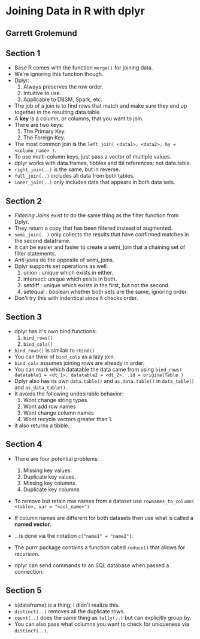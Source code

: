 # Joining Data in R with dplyr
## Garrett Grolemund

## Section 1
- Base R comes with the function `merge()` for joining data.
- We're ignoring this function though.
- Dplyr:
	1. Always preserves the row order.
	2. Intuitive to use.
	3. Applicable to DBSM, Spark, etc.
- The job of a join is to find rows that match and make sure they end up together in the resulting data table.
- A **key** is a column, or columns, that you want to join.
- There are two keys:
	1. The Primary Key.
	2. The Foreign Key.
- The most common join is the `left_join( <data1>, <data2>, by = <column_name> )`.
- To use multi-column keys, just pass a vector of multiple values.
- dplyr works with data.frames, tibbles and tbl references: not data.table.
- `right_join(..)` is the same, but in reverse.
- `full_join(..)` includes all data from both tables.
- `inner_join(..)` only includes data that appears in both data sets.

## Section 2
- *Filtering Joins* exist to do the same thing as the filter function from Dplyr.
- They return a copy that has been filtered instead of augmented.
- `semi_join(..)` only collects the results that have confirmed matches in the second dataframe.
- It can be easier and faster to create a semi_join that a chaining set of filter statements.
- *Anti-joins* do the opposite of semi_joins.
- Dplyr supports set operations as well:
	1. union    : unique which exists in either.
	2. intersect: unique which exists in both.
	3. setdiff  : unique which exists in the first, but not the second.
	4. setequal : boolean whether both sets are the same, ignoring order.
- Don't try this with indentical since it checks order.

## Section 3
- dplyr has it's own bind functions:
	1. `bind_rows()`
	2. `bind_cols()`
- `bind_rows()` is similair to `rbind()`
- You can think of `bind_cols` as a lazy join.
- `bind_cols` assumes joining rows are already in order.
- You can mark which datatable the data came from using `bind_rows( datatable1 = <dt_1>, datatable2 = <dt_2>, .id = originalTable )`
- Dplyr also has its own `data.table()` and `as.data.table()` in `data_table()` and `as_data_table()`.
- It avoids the following undesirable behavior:
	1. Wont change string types.
	2. Wont add row names
	3. Wont change column names
	4. Wont recycle vectors greater than 1.
- it also returns a tibble.

## Section 4
- There are four potential problems:
	1. Missing key values.
	2. Duplicate key values.
	3. Missing key columns.
	4. Duplicate key columns

- To remove but retain row names from a dataset use `rownames_to_column( <table>, var = "<col_name>")`
- If column names are different for both datasets then use what is called a **named vector**.
- .. is done via the notation `c("name1" = "name2")`.
- The purrr package contains a function called `reduce()` that allows for recursion.
- dplyr can send commands to an SQL database when passed a connection.

## Section 5
- `$`(dataframe) is a thing; I didn't realize this.
- `distinct(..)` removes all the duplicate rows.
- `count(..)` does the same thing as `tally(..)` but can explicitly group by.
- You can also pass what columns you want to check for uniqueness via `distinct(..)`.
